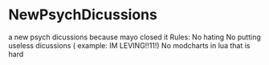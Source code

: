# NewPsychDicussions
a new psych dicussions because mayo closed it
Rules:
No hating
No putting useless dicussions ( example: IM  LEVING!!11!)
No modcharts in lua that is hard
